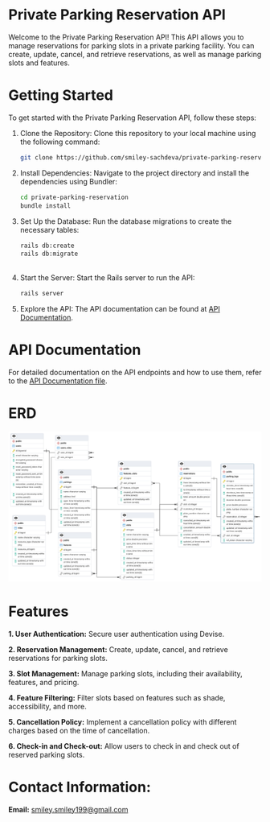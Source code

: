 # Private Parking Reservation API

Welcome to the Private Parking Reservation API! This API allows you to manage reservations for parking slots in a private parking facility. You can create, update, cancel, and retrieve reservations, as well as manage parking slots and features.

# Getting Started

To get started with the Private Parking Reservation API, follow these steps:

1. Clone the Repository: Clone this repository to your local machine using the following command:

    ```bash
    git clone https://github.com/smiley-sachdeva/private-parking-reservation.git

2. Install Dependencies: Navigate to the project directory and install the dependencies using Bundler:

    ```bash
    cd private-parking-reservation
    bundle install
    
3. Set Up the Database: Run the database migrations to create the necessary tables:
   
    ```bash
    rails db:create
    rails db:migrate
  
4. Start the Server: Start the Rails server to run the API:
      ```bash
      rails server
      
5. Explore the API: The API documentation can be found at [API Documentation](https://documenter.getpostman.com/view/33525206/2sA3JJ82rr).

# API Documentation

For detailed documentation on the API endpoints and how to use them, refer to the [API Documentation file](https://documenter.getpostman.com/view/33525206/2sA3JJ82rr).

# ERD 

![ERD](https://github.com/smiley-sachdeva/private-parking-reservation/blob/main/db_erd.png?raw=true)

# Features

**1. User Authentication:**  Secure user authentication using Devise.

**2. Reservation Management:**  Create, update, cancel, and retrieve reservations for parking slots.

**3. Slot Management:** Manage parking slots, including their availability, features, and pricing.

**4. Feature Filtering:** Filter slots based on features such as shade, accessibility, and more.

**5. Cancellation Policy:** Implement a cancellation policy with different charges based on the time of cancellation.

**6. Check-in and Check-out:** Allow users to check in and check out of reserved parking slots.

# Contact Information:
  **Email:** smiley.smiley199@gmail.com

